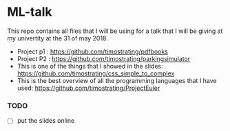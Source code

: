 # ML-talk

This repo contains all files that I will be using for a talk that I will be giving at my univertity at the 31 of may 2018.

- Project p1 : https://github.com/timostrating/pdfbooks
- Project P2 : https://github.com/timostrating/parkingsimulator
- This is one of the things that I showed in the slides: https://github.com/timostrating/css_simple_to_complex
- This is the best overview of all the programming languages that I have used: https://github.com/timostrating/ProjectEuler

### TODO 
- [ ] put the slides online

